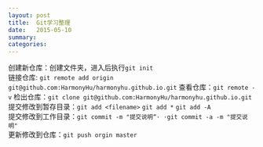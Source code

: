 ```yaml
---
layout: post
title:  Git学习整理
date:   2015-05-10
summary:
categories:
---
```


创建新仓库：创建文件夹，进入后执行`git init`  
链接仓库: `git remote add origin git@github.com:HarmonyHu/harmonyhu.github.io.git`
查看仓库：`git remote -v`
检出仓库：`git clone git@github.com:HarmonyHu/harmonyhu.github.io.git`  
提交修改到暂存目录：`git add <filename>` `git add *` `git add -A`  
提交修改到工作目录：`git commit -m "提交说明“· ·git commit -a -m "提交说明"`  
更新修改到仓库：`git push orgin master`
